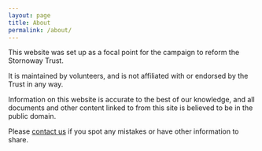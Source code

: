 ```yaml
---
layout: page
title: About
permalink: /about/
---
```


This website was set up as a focal point for the campaign to reform the Stornoway Trust.

It is maintained by volunteers, and is not affiliated with or endorsed by the Trust in any way.

Information on this website is accurate to the best of our knowledge, and all documents and other content linked to from this site is believed to be in the public domain.

Please [contact us](mailto:notthestornowaytrust@protonmail.com) if you spot any mistakes or have other information to share. 
